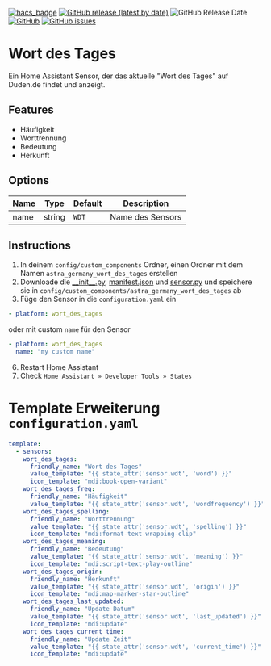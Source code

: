 [![hacs_badge](https://img.shields.io/badge/HACS-Default-orange.svg)](https://github.com/custom-components/hacs)
[![GitHub release (latest by date)](https://img.shields.io/github/v/release/Ludy87/astra_germany_wort_des_tages)](https://github.com/Ludy87/astra_germany_wort_des_tages/releases)
![GitHub Release Date](https://img.shields.io/github/release-date/Ludy87/astra_germany_wort_des_tages)
[![GitHub](https://img.shields.io/github/license/Ludy87/astra_germany_wort_des_tages)](LICENSE)
[![GitHub issues](https://img.shields.io/github/issues/Ludy87/astra_germany_wort_des_tages)](https://github.com/Ludy87/astra_germany_wort_des_tages/issues)
# Wort des Tages

Ein Home Assistant Sensor, der das aktuelle "Wort des Tages" auf Duden.de findet und anzeigt.

## Features
  - Häufigkeit
  - Worttrennung
  - Bedeutung
  - Herkunft

## Options

| Name | Type | Default | Description
| ---- | ---- | ------- | -----------
| name | string | `WDT` | Name des Sensors

## Instructions
1. In deinem `config/custom_components` Ordner, einen Ordner mit dem Namen `astra_germany_wort_des_tages` erstellen
2. Downloade die [\_\_init\_\_.py](https://raw.githubusercontent.com/Ludy87/astra_germany_wort_des_tages/main/custom_components/astra_germany_wort_des_tages/__init__.py), [manifest.json](https://raw.githubusercontent.com/Ludy87/astra_germany_wort_des_tages/main/custom_components/astra_germany_wort_des_tages/manifest.json) und [sensor.py](https://raw.githubusercontent.com/Ludy87/astra_germany_wort_des_tages/main/custom_components/astra_germany_wort_des_tages/sensor.py) und speichere sie in `config/custom_components/astra_germany_wort_des_tages` ab
5. Füge den Sensor in die `configuration.yaml` ein
```yaml
- platform: wort_des_tages
```
oder mit custom `name` für den Sensor
```yaml
- platform: wort_des_tages
  name: "my custom name"
```
6. Restart Home Assistant
7. Check `Home Assistant » Developer Tools » States`

# Template Erweiterung `configuration.yaml`

```yaml
template:
  - sensors:
    wort_des_tages:
      friendly_name: "Wort des Tages"
      value_template: "{{ state_attr('sensor.wdt', 'word') }}"
      icon_template: "mdi:book-open-variant"
    wort_des_tages_freq:
      friendly_name: "Häufigkeit"
      value_template: "{{ state_attr('sensor.wdt', 'wordfrequency') }}"
    wort_des_tages_spelling:
      friendly_name: "Worttrennung"
      value_template: "{{ state_attr('sensor.wdt', 'spelling') }}"
      icon_template: "mdi:format-text-wrapping-clip"
    wort_des_tages_meaning:
      friendly_name: "Bedeutung"
      value_template: "{{ state_attr('sensor.wdt', 'meaning') }}"
      icon_template: "mdi:script-text-play-outline"
    wort_des_tages_origin:
      friendly_name: "Herkunft"
      value_template: "{{ state_attr('sensor.wdt', 'origin') }}"
      icon_template: "mdi:map-marker-star-outline"
    wort_des_tages_last_updated:
      friendly_name: "Update Datum"
      value_template: "{{ state_attr('sensor.wdt', 'last_updated') }}"
      icon_template: "mdi:update"
    wort_des_tages_current_time:
      friendly_name: "Update Zeit"
      value_template: "{{ state_attr('sensor.wdt', 'current_time') }}"
      icon_template: "mdi:update"
```